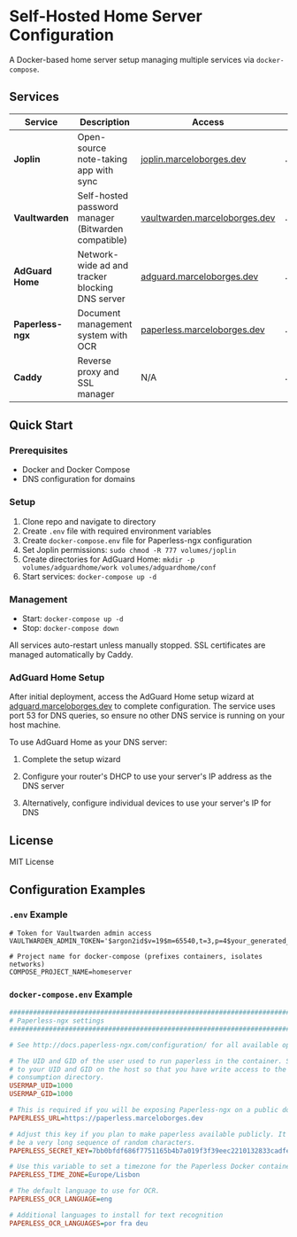 # Self-Hosted Home Server Configuration

A Docker-based home server setup managing multiple services via `docker-compose`.

## Services

| Service | Description | Access | Data Location |
|---------|-------------|--------|--------------|
| **Joplin** | Open-source note-taking app with sync | [joplin.marceloborges.dev](https://joplin.marceloborges.dev) | `./volumes/joplin` |
| **Vaultwarden** | Self-hosted password manager (Bitwarden compatible) | [vaultwarden.marceloborges.dev](https://vaultwarden.marceloborges.dev) | `./volumes/vaultwarden` |
| **AdGuard Home** | Network-wide ad and tracker blocking DNS server | [adguard.marceloborges.dev](https://adguard.marceloborges.dev) | `./volumes/adguardhome` |
| **Paperless-ngx** | Document management system with OCR | [paperless.marceloborges.dev](https://paperless.marceloborges.dev) | `./volumes/paperless/*` |
| **Caddy** | Reverse proxy and SSL manager | N/A | `./Caddyfile` |

## Quick Start

### Prerequisites
- Docker and Docker Compose
- DNS configuration for domains

### Setup
1. Clone repo and navigate to directory
2. Create `.env` file with required environment variables
3. Create `docker-compose.env` file for Paperless-ngx configuration
4. Set Joplin permissions: `sudo chmod -R 777 volumes/joplin`
5. Create directories for AdGuard Home: `mkdir -p volumes/adguardhome/work volumes/adguardhome/conf`
6. Start services: `docker-compose up -d`

### Management
- Start: `docker-compose up -d`
- Stop: `docker-compose down`

All services auto-restart unless manually stopped. SSL certificates are managed automatically by Caddy.

### AdGuard Home Setup
After initial deployment, access the AdGuard Home setup wizard at [adguard.marceloborges.dev](https://adguard.marceloborges.dev) to complete configuration. The service uses port 53 for DNS queries, so ensure no other DNS service is running on your host machine.

To use AdGuard Home as your DNS server:
1. Complete the setup wizard

2. Configure your router's DHCP to use your server's IP address as the DNS server
3. Alternatively, configure individual devices to use your server's IP for DNS

## License
MIT License

## Configuration Examples

### `.env` Example
```
# Token for Vaultwarden admin access
VAULTWARDEN_ADMIN_TOKEN='$argon2id$v=19$m=65540,t=3,p=4$your_generated_hash'

# Project name for docker-compose (prefixes containers, isolates networks)
COMPOSE_PROJECT_NAME=homeserver
```

### `docker-compose.env` Example
```ini
###############################################################################
# Paperless-ngx settings                                                      #
###############################################################################

# See http://docs.paperless-ngx.com/configuration/ for all available options.

# The UID and GID of the user used to run paperless in the container. Set this
# to your UID and GID on the host so that you have write access to the
# consumption directory.
USERMAP_UID=1000
USERMAP_GID=1000

# This is required if you will be exposing Paperless-ngx on a public domain
PAPERLESS_URL=https://paperless.marceloborges.dev

# Adjust this key if you plan to make paperless available publicly. It should
# be a very long sequence of random characters.
PAPERLESS_SECRET_KEY=7bb0bfdf686f7751165b4b7a019f3f39eec2210132833cadfe31ca5ffd5bce71

# Use this variable to set a timezone for the Paperless Docker containers.
PAPERLESS_TIME_ZONE=Europe/Lisbon

# The default language to use for OCR.
PAPERLESS_OCR_LANGUAGE=eng

# Additional languages to install for text recognition
PAPERLESS_OCR_LANGUAGES=por fra deu
```